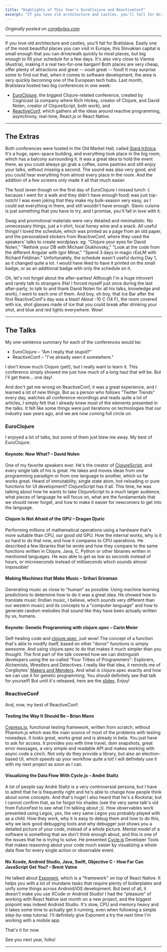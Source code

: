 ```yaml
---
title: "Highlights of This Year's EuroClojure and ReactiveConf"
excerpt: "If you love old architecture and castles, you'll fall for Bratislava. Easily one of the most beautiful places you can visit in Europe, this Slovakian capital is small enough that you can drive/walk quickly to most places, but big enough to fill your schedule for a few days. It may surprise some to find out that, when it comes to software development, the area is very quickly becoming one of the European tech hubs. Last month, Bratislava hosted two big conferences in one week."
---
```


_Originally posted on [corgibytes.com](http://corgibytes.com/blog/2016/11/08/bratislava-conferences/)_

---

If you love old architecture and castles, you'll fall for Bratislava. Easily one of the most beautiful places you can visit in Europe, this Slovakian capital is small enough that you can drive/walk quickly to most places, but big enough to fill your schedule for a few days. It's also very close to Vienna (Austria), making it a real two-for-one bargain! Both places are very cheap, offer plenty of attractions and great -- oooh great -- food! It may surprise some to find out that, when it comes to software development, the area is very quickly becoming one of the European tech hubs. Last month, Bratislava hosted two big conferences in one week:

* [EuroClojure](http://euroclojure.org/), the biggest Clojure-related conference, created by Cognicast (a company where Rich Hickey, creator of Clojure, and David Nolen, creator of ClojureScript, both work), and
* [ReactiveConf](https://reactiveconf.com), which gathers all the ideas around reactive programming, asynchrony, real-time, React.js or React Native.

---

## The Extras

Both conferences were hosted in the Old Market Hall, called [Stará tržnica](http://staratrznica.sk/). It's a huge, open-space building, and everything took place in the big room, which has a balcony surrounding it. It was a great idea to hold the event there, as you could always go grab a coffee, some pastries and still enjoy your talks, without missing a second. The sound was also very good, and you could hear everything from almost every place in the room. And the addition of a few screens only made it all that much easier.

The food (even though on the first day of EuroClojure I missed lunch :( because I went for a walk and they didn't have enough food) was just top-notch! I was even joking that they make my bulk-season very easy, as I could eat everything in there, and still wouldn't have enough. Slavic cuisine is just something that you have to try, and I promise, you'll fall in love with it.

Swag and promotional materials were very detailed and minimalistic. No unnecessary things, just a t-shirt, local honey wine and a snack. All useful things! I loved the schedule, which was printed as a page from an old paper, and the personalized stickers from ReactiveConf, where they used the speakers' talks to create wordplays: eg. "Clojure your eyes for David Nolen," "Rethink your DB with Michael Glukhovsky," "Look at the code from the different Angular with Igor Minar," "Spend 3 days in magic rEaLM with Richard Feldman." Unfortunately, the schedule wasn't useful during Day 1, as it changed quite a lot. I would have liked to have it printed on the small badge, or as an additional badge with only the schedule on it.

Oh, let's not forget about the after-parties! Although I'm a huge introvert and rarely talk to strangers (Ha! I forced myself just once during the last after-party, to talk to and thank David Nolen for all his talks, knowledge and work), I went to each one of them. And boy, oh boy, that Ice Bar after the first ReactiveConf's day was a blast! About -10 C (14 F), the room covered with ice, shot glasses made of ice that you could break after drinking your shot, and blue and red lights everywhere. Wow!

---

## The Talks

My one-sentence summary for each of the conferences would be:

* EuroClojure – "Am I really that stupid?"
* ReactiveConf – "I've already seen it somewhere."

I don't know much Clojure (yet!), but I really want to learn it. This conference simply showed me just how much of a long haul that will be. But I'll get there… one day!

And don't get me wrong on ReactiveConf, it was a great experience, and I learned a lot of new things. But as a person who follows "Twitter Trends" every day, watches all conference recordings and reads quite a lot of articles, I simply felt that I already knew most of the elements presented in the talks. It felt like some things were just iterations on technologies that our industry saw years ago, and we are now coming full circle on.

### EuroClojure

I enjoyed a lot of talks, but some of them just blew me away. My best of EuroClojure:

#### Keynote: Now What? – David Nolen

One of my favorite speakers ever. He's the creator of [ClojureScript](https://github.com/clojure/clojurescript), and every single talk of his is great. He takes and moves ideas from one programming paradigm or from one language to another, which so far works great. Heard of immutability, single state atom, hot-reloading or pure functions for UI development? ClojureScript has it all. This time, he was talking about how he wants to take ClojureScript to a much larger audience, what pieces of language he will focus on, what are the fundamentals that we should never forget, and how to make it easier for newcomers to get into the language.

#### Clojure Is Not Afraid of the GPU – Dragan Djuric

Performing millions of mathematical operations using a hardware that's more suitable than CPU, our good old GPU. How the internal works, why is it so hard to do that now, and how it compares to CPU operations. He described a few libraries that he wrote and how they compare to the same functions written in Clojure, Java, C, Python or other libraries written in mentioned languages. He was able to get as low as seconds instead of hours, or microseconds instead of milliseconds which sounds almost impossible!

#### Making Machines that Make Music – Srihari Sriraman

Generating music as close to "human" as possible. Using machine learning predictions to determine how to do it was a great idea. He showed how to translate music (Indian music, I believe, which sounds very different than our western music) and its concepts to a "computer language" and how to generate random melodies that sound like they have been actually written by us, humans.

#### Keynote: Genetic Programming with clojure.spec – Carin Meier

Self-healing code and [clojure.spec](http://clojure.org/about/spec), just wow! The concept of a function that's able to modify itself, based on other "donor" functions is simply awesome. And using clojure.spec to do that makes it much simpler than you thought. The first part of the talk covered how we can distinguish developers using the so-called "Four Tribes of Programmers": Explorers, Alchemists, Wrestlers and Detectives. I really like that idea, it reminds me of Corgibytes' [Makers and Menders](http://corgibytes.com/blog/makers/menders/software/2015/08/14/makers-vs-menders/). And what *is* clojure.spec exactly and how we can use it for genetic programming. You should definitely see that talk for yourself! But until it's released, here are the [slides](http://www.slideshare.net/gigasquidcm/genetic-programming-with-clojurespec-and-beyond). Enjoy!

### ReactiveConf

And, now, my best of ReactiveConf:

#### Testing the Way It Should Be – Brian Mann

[Cypress.io](https://www.cypress.io/), functional testing framework, written from scratch, without Phantom.js which was the main source of most of the problems with testing nowadays. It looks great, works great and is already in beta. You just have to ask for access. It provides you with time travel, dom snapshots, great error messages, a very simple and readable API and makes working with async code a cinch. Not only do they provide a library, but also an electron-based UI, which speeds up your workflow quite a lot! I will definitely use it with my next project as soon as I can.

#### Visualizing the Data Flow With Cycle.js – André Staltz

A lot of people say André Staltz is a very controversial persona, but I have to admit that he is frequently right and he's able to change how people think about some concepts. And that's huge! I also heard that he's a Rockstar, but I cannot confirm that, as he forgot his shades (see the very same talk's vid from FutureFest to see what I'm talking about ;)). How observables work presented using Legos, yes, the very same Legos you probably played with as a child. How they work, why it is easy to debug them and how to do this, why we lack good debugging tools and why debugger just shows you a detailed picture of your code, instead of a whole picture. Mental model of a software is something that we don't think enough about, and this is one of the issues that he is trying to solve. He presented [Cycle.js](https://cycle.js.org/) Developer Tools that makes reasoning about your code much easier by visualizing a whole data flow for every single action or observable event.

#### No Xcode, Android Studio, Java, Swift, Objective C - How Far Can JavaScript Get You? – Brent Vatne

He talked about [Exponent](https://getexponent.com/), which is a "framework" on top of React Native. It helps you with a lot of mundane tasks that require plenty of boilerplates and unify some things across Android/iOS development. But best of all, it doesn't make you use XCode or Android Studio! I had the "pleasure" of working with React Native last month on a new project, and the biggest pinpoint was indeed Android Studio. It's slow, CPU and memory heavy and it takes some time to actually get it running, even when following a simple step-by-step tutorial. I'll definitely give Exponent a try the next time I'm working with a mobile app.

That's it for now.

See you next year, folks!

---
